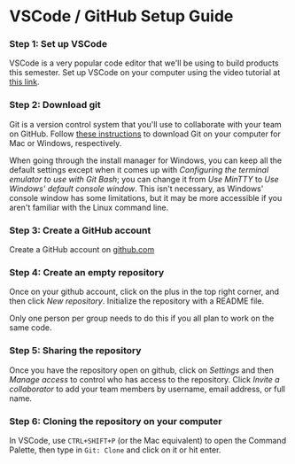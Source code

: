 # VSCode / GitHub Setup Guide

### Step 1: Set up VSCode
VSCode is a very popular code editor that we'll be using to build products this semester. 
Set up VSCode on your computer using the video tutorial at [this link](https://youtu.be/KZShSK6oyEo).

### Step 2: Download git
Git is a version control system that you'll use to collaborate with your team on GitHub. Follow 
[these instructions](https://github.com/git-guides/install-git) to download Git on your computer for Mac or Windows, respectively.

When going through the install manager for Windows, you can keep all the default settings except when it comes up with 
*Configuring the terminal emulator to use with Git Bash*; you can change it from *Use MinTTY* to *Use Windows' default console 
window*. This isn't necessary, as Windows' console window has some limitations, but it may be more accessible if you aren't familiar
with the Linux command line.

### Step 3: Create a GitHub account
Create a GitHub account on [github.com](https://github.com/)

### Step 4: Create an empty repository
Once on your github account, click on the plus in the top right corner, and then click *New repository*. 
Initialize the repository with a README file. 

Only one person per group needs to do this if you all plan to work on the same code. 

### Step 5: Sharing the repository
Once you have the repository open on github, click on *Settings* and then *Manage access* to control who has access 
to the repository. Click *Invite a collaborator* to add your team members by username, email address, or full name.

### Step 6: Cloning the repository on your computer
In VSCode, use ```CTRL+SHIFT+P``` (or the Mac equivalent) to open the Command Palette, then type in ```Git: Clone```
and click on it or hit enter. 
